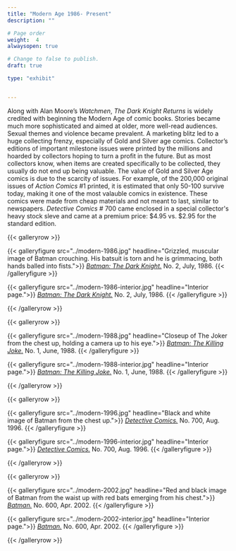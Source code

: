 ```yaml
---
title: "Modern Age 1986- Present"
description: ""

# Page order
weight:  4
alwaysopen: true

# Change to false to publish.
draft: true

type: "exhibit"


---
```


Along with Alan Moore’s *Watchmen*, *The Dark Knight Returns* is widely credited with beginning the Modern Age of comic books. Stories became much more sophisticated and aimed at older, more well-read audiences. Sexual themes and violence became prevalent. A marketing blitz led to a huge collecting frenzy, especially of Gold and Silver age comics. Collector’s editions of important milestone issues were printed by the millions and hoarded by collectors hoping to turn a profit in the future. But as most collectors know, when items are created specifically to be collected, they usually do not end up being valuable. The value of Gold and Silver Age comics is due to the scarcity of issues. For example, of the 200,000 original issues of *Action Comics* #1 printed, it is estimated that only 50-100 survive today, making it one of the most valauble comics in existence. These comics were made from cheap materials and not meant to last, similar to newspapers. *Detective Comics* # 700 came enclosed in a special collector's heavy stock sleve and came at a premium price: $4.95 vs. $2.95 for the standard edition.




{{< galleryrow >}}

{{< galleryfigure src="../modern-1986.jpg"
           headline="Grizzled, muscular image of Batman crouching. His batsuit is torn and he is grimmacing, both hands balled into fists.">}} [*Batman: The Dark Knight.*](https://bc-primo.hosted.exlibrisgroup.com/permalink/f/1jdnfk3/ALMA-BC21318584800001021) No. 2, July, 1986.
{{< /galleryfigure >}}

{{< galleryfigure src="../modern-1986-interior.jpg"
           headline="Interior page.">}} [*Batman: The Dark Knight.*](https://bc-primo.hosted.exlibrisgroup.com/permalink/f/1jdnfk3/ALMA-BC21318584800001021) No. 2, July, 1986.
{{< /galleryfigure >}}

{{< /galleryrow >}}

{{< galleryrow >}}

{{< galleryfigure src="../modern-1988.jpg"
           headline="Closeup of The Joker from the chest up, holding a camera up to his eye.">}} [*Batman: The Killing Joke.*](https://bc-primo.hosted.exlibrisgroup.com/permalink/f/1jdnfk3/ALMA-BC21318585900001021) No. 1, June, 1988.
{{< /galleryfigure >}}

{{< galleryfigure src="../modern-1988-interior.jpg"
           headline="Interior page.">}} [*Batman: The Killing Joke.*](https://bc-primo.hosted.exlibrisgroup.com/permalink/f/1jdnfk3/ALMA-BC21318585900001021) No. 1, June, 1988.
{{< /galleryfigure >}}


{{< /galleryrow >}}

{{< galleryrow >}}

{{< galleryfigure src="../modern-1996.jpg"
           headline="Black and white image of Batman from the chest up.">}} [*Detective Comics.*](https://bc-primo.hosted.exlibrisgroup.com/permalink/f/1jdnfk3/ALMA-BC21372590280001021) No. 700, Aug. 1996.
{{< /galleryfigure >}}

{{< galleryfigure src="../modern-1996-interior.jpg"
           headline="Interior page.">}} [*Detective Comics.*](https://bc-primo.hosted.exlibrisgroup.com/permalink/f/1jdnfk3/ALMA-BC21372590280001021) No. 700, Aug. 1996.
{{< /galleryfigure >}}

{{< /galleryrow >}}

{{< galleryrow >}}

{{< galleryfigure src="../modern-2002.jpg"
           headline="Red and black image of Batman from the waist up with red bats emerging from his chest.">}} [*Batman.*](https://bc-primo.hosted.exlibrisgroup.com/permalink/f/1jdnfk3/ALMA-BC21358830010001021) No. 600, Apr. 2002.
{{< /galleryfigure >}}

{{< galleryfigure src="../modern-2002-interior.jpg"
           headline="Interior page.">}} [*Batman.*](https://bc-primo.hosted.exlibrisgroup.com/permalink/f/1jdnfk3/ALMA-BC21358830010001021) No. 600, Apr. 2002.
{{< /galleryfigure >}}

{{< /galleryrow >}}